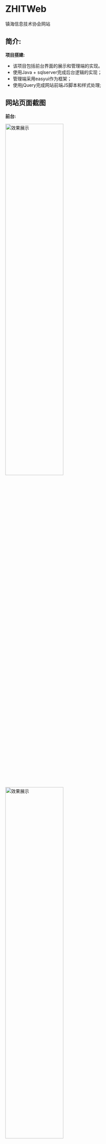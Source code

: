 # ZHITWeb
镇海信息技术协会网站

简介:
---------------
**项目搭建:**
  * 该项目包括前台界面的展示和管理端的实现。
  * 使用Java + sqlserver完成后台逻辑的实现；
  * 管理端采用easyui作为框架；
  * 使用jQuery完成网站前端JS脚本和样式处理;


网站页面截图
-------
**前台:**
<div>
<img src="https://raw.githubusercontent.com/MuYunyun/ZHITWeb/master/show/%E7%BD%91%E7%AB%99%E9%A6%96%E9%A1%B5.png" width="60%" height="53%" float"left" height="700" alt="效果展示"/>
<img src="https://raw.githubusercontent.com/MuYunyun/ZHITWeb/master/show/%E5%8D%8F%E4%BC%9A%E6%A6%82%E5%86%B5.png" width="60%" height="53%" float"left" height="700" alt="效果展示"/>
</div>
  
**管理端:**  
<img src="https://raw.githubusercontent.com/MuYunyun/ZHITWeb/master/show/%E7%99%BB%E5%BD%95%E7%95%8C%E9%9D%A2.png" width="49%" height="45%" float"left" height="700" alt="效果展示"/>
<img src="https://raw.githubusercontent.com/MuYunyun/ZHITWeb/master/show/%E7%AE%A1%E7%90%86%E7%AB%AF1.png" width="50%" height="45%" float"left" height="700" alt="效果展示"/>
<img src="https://raw.githubusercontent.com/MuYunyun/ZHITWeb/master/show/%E7%AE%A1%E7%90%86%E7%AB%AF2.png" width="49%" height="53%" float"left" height="700" alt="效果展示"/>
<img src="https://raw.githubusercontent.com/MuYunyun/ZHITWeb/master/show/%E7%AE%A1%E7%90%86%E7%AB%AF3.png" width="50%" height="53%" float"left" height="700" alt="效果展示"/>

项目页面:
-------
(默认超级管理员账号密码均是1)
**信息技术协会网站首页:** localhost:8080/WebPage/index.jsp  

**管理员后台登录页:** localhost:8080/login.jsp

